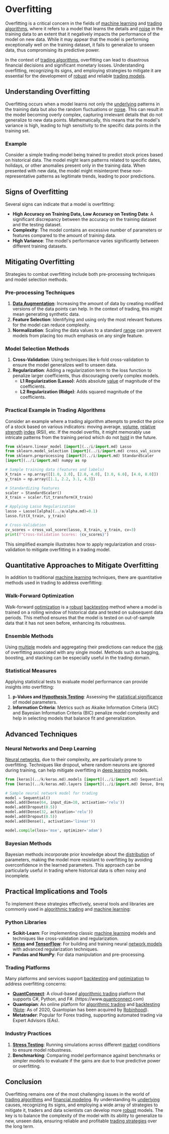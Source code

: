 # Overfitting

Overfitting is a critical concern in the fields of [machine learning](../m/machine_learning.md) and [trading algorithms](../t/trading_algorithms.md), where it refers to a model that learns the details and [noise](../n/noise.md) in the training data to an extent that it negatively impacts the performance of the model on new data. While it may appear that the model is performing exceptionally well on the training dataset, it fails to generalize to unseen data, thus compromising its predictive power.

In the context of [trading algorithms](../t/trading_algorithms.md), overfitting can lead to disastrous financial decisions and significant monetary losses. Understanding overfitting, recognizing its signs, and employing strategies to mitigate it are essential for the development of [robust](../r/robust.md) and reliable [trading models](../t/trading_models.md).

## Understanding Overfitting

Overfitting occurs when a model learns not only the [underlying](../u/underlying.md) patterns in the training data but also the random fluctuations or [noise](../n/noise.md). This can result in the model becoming overly complex, capturing irrelevant details that do not generalize to new data points. Mathematically, this means that the model's variance is high, leading to high sensitivity to the specific data points in the training set.

### Example

Consider a simple trading model being trained to predict stock prices based on historical data. The model might learn patterns related to specific dates, holidays, or other anomalies present only in the training data. When presented with new data, the model might misinterpret these non-representative patterns as legitimate trends, leading to poor predictions.

## Signs of Overfitting

Several signs can indicate that a model is overfitting:

- **High Accuracy on Training Data, Low Accuracy on Testing Data**: A significant discrepancy between the accuracy on the training dataset and the testing dataset.
- **Complexity**: The model contains an excessive number of parameters or features compared to the amount of training data.
- **High Variance**: The model's performance varies significantly between different training datasets.

## Mitigating Overfitting

Strategies to combat overfitting include both pre-processing techniques and model selection methods.

### Pre-processing Techniques

1. **[Data Augmentation](../d/data_augmentation.md)**: Increasing the amount of data by creating modified versions of the data points can help. In the context of trading, this might mean generating synthetic data.
2. **Feature Selection**: Identifying and using only the most relevant features for the model can reduce complexity.
3. **Normalization**: Scaling the data values to a standard [range](../r/range.md) can prevent models from placing too much emphasis on any single feature.

### Model Selection Methods

1. **Cross-Validation**: Using techniques like k-fold cross-validation to ensure the model generalizes well to unseen data.
2. **Regularization**: Adding a regularization term to the loss function to penalize larger coefficients, thus discouraging overly complex models.
   - **L1 Regularization (Lasso)**: Adds absolute [value](../v/value.md) of magnitude of the coefficients.
   - **L2 Regularization (Ridge)**: Adds squared magnitude of the coefficients.

### Practical Example in Trading Algorithms

Consider an example where a trading algorithm attempts to predict the price of a stock based on various indicators: moving average, [volume](../v/volume.md), [relative strength](../r/relative_strength.md) [index](../i/index_instrument.md) (RSI), etc. If the model overfits, it might memorably use intricate patterns from the training period which do not [hold](../h/hold.md) in the future. 

```python
from sklearn.linear_model [import](../i/import.md) Lasso
from sklearn.model_selection [import](../i/import.md) cross_val_score
from sklearn.preprocessing [import](../i/import.md) StandardScaler
[import](../i/import.md) numpy as np

# Sample training data (features and labels)
X_train = np.array([[1.0, 2.0], [2.0, 4.0], [3.0, 6.0], [4.0, 8.0]])
y_train = np.array([1.1, 2.2, 3.1, 4.3])

# Standardizing features
scaler = StandardScaler()
X_train = scaler.fit_transform(X_train)

# Applying Lasso Regularization
lasso = Lasso([alpha](../a/alpha.md)=0.1)
lasso.fit(X_train, y_train)

# Cross-Validation
cv_scores = cross_val_score(lasso, X_train, y_train, cv=3)
print(f"Cross-Validation Scores: {cv_scores}")
```

This simplified example illustrates how to apply regularization and cross-validation to mitigate overfitting in a trading model.

## Quantitative Approaches to Mitigate Overfitting

In addition to traditional [machine learning](../m/machine_learning.md) techniques, there are quantitative methods used in trading to address overfitting:

### Walk-Forward Optimization

Walk-forward [optimization](../o/optimization.md) is a [robust](../r/robust.md) [backtesting](../b/backtesting.md) method where a model is trained on a rolling window of historical data and tested on subsequent data periods. This method ensures that the model is tested on out-of-sample data that it has not seen before, enhancing its robustness.

### Ensemble Methods

Using [multiple](../m/multiple.md) models and aggregating their predictions can reduce the [risk](../r/risk.md) of overfitting associated with any single model. Methods such as bagging, boosting, and stacking can be especially useful in the trading domain.

### Statistical Measures

Applying statistical tests to evaluate model performance can provide insights into overfitting:

1. **p-Values and [Hypothesis Testing](../h/hypothesis_testing.md)**: Assessing the [statistical significance](../s/statistical_significance.md) of model parameters.
2. **Information Criteria**: Metrics such as Akaike Information Criteria (AIC) and Bayesian Information Criteria (BIC) penalize model complexity and help in selecting models that balance fit and generalization.

## Advanced Techniques

### Neural Networks and Deep Learning

[Neural networks](../n/neural_networks_in_trading.md), due to their complexity, are particularly prone to overfitting. Techniques like dropout, where random neurons are ignored during training, can help mitigate overfitting in [deep learning](../d/deep_learning.md) models.

```python
from [keras](../k/keras.md).models [import](../i/import.md) Sequential
from [keras](../k/keras.md).layers [import](../i/import.md) Dense, Dropout

# Sample neural network model for trading
model = Sequential()
model.add(Dense(64, input_dim=10, activation='relu'))
model.add(Dropout(0.5))
model.add(Dense(32, activation='relu'))
model.add(Dropout(0.5))
model.add(Dense(1, activation='linear'))

model.compile(loss='mse', optimizer='adam')
```

### Bayesian Methods

Bayesian methods incorporate prior knowledge about the [distribution](../d/distribution.md) of parameters, making the model more resistant to overfitting by avoiding overconfidence in the learned parameters. This approach can be particularly useful in trading where historical data is often noisy and incomplete.

## Practical Implications and Tools

To implement these strategies effectively, several tools and libraries are commonly used in [algorithmic trading](../a/accountability.md) and [machine learning](../m/machine_learning.md):

### Python Libraries

- **Scikit-Learn**: For implementing classic [machine learning](../m/machine_learning.md) models and techniques like cross-validation and regularization.
- **[Keras](../k/keras.md) and [TensorFlow](../t/tensorflow.md)**: For building and training neural [network models](../n/network_models_in_trading.md) with advanced regularization techniques.
- **Pandas and NumPy**: For data manipulation and pre-processing.

### Trading Platforms

Many platforms and services support [backtesting](../b/backtesting.md) and [optimization](../o/optimization.md) to address overfitting concerns:

- **[QuantConnect](../q/quantconnect.md)**: A cloud-based [algorithmic trading](../a/accountability.md) platform that supports C#, Python, and F#. (https://www.[quantconnect](../q/quantconnect.md).com)
- **Quantopian**: An online platform for [algorithmic trading](../a/accountability.md) and [backtesting](../b/backtesting.md) ([Note](../n/note.md): As of 2020, Quantopian has been acquired by [Robinhood](../r/robinhood.md)).
- **Metatrader**: Popular for Forex trading, supporting automated trading via Expert Advisors (EAs).

### Industry Practices

1. **[Stress Testing](../s/stress_testing.md)**: Running simulations across different [market](../m/market.md) conditions to ensure model robustness.
2. **Benchmarking**: Comparing model performance against benchmarks or simpler models to evaluate if the gains are due to true predictive power or overfitting.

## Conclusion

Overfitting remains one of the most challenging issues in the world of [trading algorithms](../t/trading_algorithms.md) and [financial modeling](../f/financial_modeling.md). By understanding its [underlying](../u/underlying.md) causes, recognizing its signs, and employing a wide array of strategies to mitigate it, traders and data scientists can develop more [robust](../r/robust.md) models. The key is to balance the complexity of the model with its ability to generalize to new, unseen data, ensuring reliable and profitable [trading strategies](../t/trading_strategies.md) over the long term.